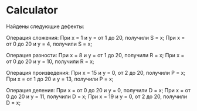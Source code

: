 # Calculator

Найдены следующие дефекты:

Операция сложения:
При x = 1 и y = от 1 до 20, получили S = x;
При x = от 0 до 20 и y = 4, получили S = x;

Операция разности:
При x = 8 и y = от 1 до 20, получили R = x;
При x = от 0 до 20 и y = 10, получили R = x;

Операция произведения:
При x = 15 и y = 0, от 2 до 20, получили P = x;
При x = от 1 до 20 и y = 13, получили P = x;

Операция деления:
При x = от 0 до 20 и y = 0, получили D = x;
При x = от 0 до 20 и y = 11, получили D = x;
При x = 19 и y = 0, от 2 до 20, получили D = x;
